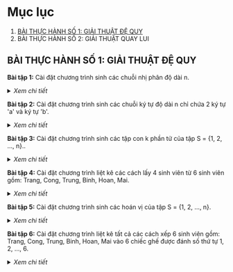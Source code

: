 # Mục lục

1. [BÀI THỰC HÀNH SỐ 1: GIẢI THUẬT ĐỆ QUY](#giai_thuat_de_quy)
2. BÀI THỰC HÀNH SỐ 2: GIẢI THUẬT QUAY LUI

## BÀI THỰC HÀNH SỐ 1: GIẢI THUẬT ĐỆ QUY <a name="giai_thuat_de_quy"></a>

**Bài tập 1:** Cài đặt chương trình sinh các chuỗi nhị phân độ dài n.

<details>
  <summary><i>Xem chi tiết</i></summary>
  
  **Code:**

  ```c++
  #include<iostream>
  using namespace std;

  int n;
  int x[100];

  void show() {
      for(int i = 0; i < n; i++)
          cout << x[i];
      cout << endl;
  }

  void action(int k) {
      if(k == n) {
          show();	
      }
      else {
          for(int i = 0; i <= 1; i++) {
              x[k] = i;
              action(k+1);
          }	
      }
  }

  int main() {
      cout << "Nhap n = "; cin >> n;

      action(0);

      return 0;
  }
  ```

  **Kết quả chạy:**
  
  ![image](https://user-images.githubusercontent.com/65481655/200872735-36cf4c41-ca23-4e7b-8e76-a2656fcba2fa.png)

</details>
  
**Bài tập 2:** Cài đặt chương trình sinh các chuỗi ký tự độ dài n chỉ chứa 2 ký tự 'a' và ký tự 'b'.
  
<details>
  <summary><i>Xem chi tiết</i></summary>
  
  **Code:**

  ```c++
  #include<iostream>
  using namespace std;

  int length = 2;
  char data[] = {'a','b'};

  int n;
  char x[100];

  void show() {
    for(int i = 0; i < n; i++) 
      cout << x[i];
    cout << endl;
  }

  void action(int k) {
    if(k == n) {
      show();
    }
    else {
      for(int i = 0; i < length; i++) {
        x[k] = data[i];
        action(k+1);
      }	
    }
  } 


  int main() {
    cout << "Nhap n = "; cin >> n;

    action(0);

    return 0;
  }
  ```

  **Kết quả chạy:**
  
  ![image](https://user-images.githubusercontent.com/65481655/200874758-e3d29c4c-bbeb-49ea-ac44-973505bfa392.png)

</details>  

**Bài tập 3:** Cài đặt chương trình sinh các tập con k phần tử của tập S = {1, 2, …, n}..
  
<details>
  <summary><i>Xem chi tiết</i></summary>
  
  **Phân tích:**
  
  - Các phần tử khác nhau, không tính vị trí (xếp theo thứ tự từ điển)
  - VD: 
    - Input: n = 3, k = 2 
    - Output:	{1,2}, {1,3}, {2,3} 
  
  **Code:**

  ```c++
  #include<iostream>
  using namespace std;
  
  int n, k;
  int x[100];

  void show() {
    for(int i = 1; i <= k; i++) 
      cout << x[i] << " ";
    cout << endl;
  }

  void action(int p) {
    for(int i = x[p-1]+1; i <= n-k+p; i++) {
      x[p] = i;

      if(p == k) 
        show();
      else 
        action(p+1);
    }
  } 

  int main() {
    cout << "n = "; cin >> n;
    cout << "k = "; cin >> k;

    action(1);

    return 0;
  }
  ```

  **Kết quả chạy:**
  
  ![image](https://user-images.githubusercontent.com/65481655/200876028-1c49cbbd-f2cf-418d-b80e-fe3e89105f8a.png)

</details>  

**Bài tập 4:** Cài đặt chương trình liệt kê các cách lấy 4 sinh viên từ 6 sinh viên gồm: Trang, Cong, Trung, Binh, Hoan, Mai.
  
<details>
  <summary><i>Xem chi tiết</i></summary>
  
  **Phân tích:**
    
  - Sử dụng tổ hợp (không có thứ tự) 
  - Số cách = nCk = n! / (k! * (n-k)!) = 15 cách
  
  **Code:**

  ```c++
  #include<iostream>
  using namespace std;
  
  string studentList[] = {"Trang", "Cong", "Trung", "Binh", "Hoan", "Mai"};
  int n = 6;

  int k = 4;
  int x[100];

  void show() {
    for(int i = 1; i <= k; i++) {
      cout << studentList[x[i]-1] << "\t";
    }
    cout << endl;
  }

  void action(int p) {
    for(int i = x[p-1]+1; i <= n-k+p; i++) {
      x[p] = i;

      if(p == k)
        show();
      else 
        action(p+1);
    }
  }

  int main() {
    cout << "Cac cach lay 4 sv tu 6 sv:" << endl;

    action(1);

    return 0;
  }
  ```

  **Kết quả chạy:**
  
  ![image](https://user-images.githubusercontent.com/65481655/200877168-b1a6990c-17d8-4cc7-bd9e-ed1084971094.png)

</details>  
  
**Bài tập 5:** Cài đặt chương trình sinh các hoán vị của tập S = {1, 2, …, n}.
  
<details>
  <summary><i>Xem chi tiết</i></summary>
 
  **Phân tích:**
 
  - Chỉnh hợp (có thứ tự)
 
  **Code:**

  ```c++
  #include<iostream>
  using namespace std;

  int n;
  bool check[100] = {false};
  int x[100];

  void show() {
    for(int i = 1; i <= n; i++) 
      cout << x[i] << " ";
    cout << endl;
  }

  void action(int k) {
    for(int i = 1; i <= n; i++) {
      if(!check[i]) {
        x[k] = i;
        check[i] = true;

        if(k == n) 
          show();
        else
          action(k+1);

        check[i] = false;
      }
    }
  }

  int main() {
    cout << "n = "; cin >> n;
    
    cout << "\nSinh cac hoan vi:\n";
    action(1);

    return 0;
  }
  ```

  **Kết quả chạy:**
  
  ![image](https://user-images.githubusercontent.com/65481655/200878711-7c6ac108-62aa-4051-8d45-76dcdf02cd5e.png)

</details> 
  
**Bài tập 6:** Cài đặt chương trình liệt kê tất cả các cách xếp 6 sinh viên gồm: Trang, Cong, Trung, Binh, Hoan, Mai 
  vào 6 chiếc ghế được đánh số thứ tự 1, 2, …, 6.
  
<details>
  <summary><i>Xem chi tiết</i></summary>
 
  **Phân tích:**
 
  - Chỉnh hợp (có thứ tự)
  - Số cách = n! = 6! = 720 hoặc	= nAn = 6! / 0! = 720
  
  **Code:**

  ```c++
  #include<iostream>
  using namespace std;

  int count = 0;
  string studentList[] = {"Trang", "Cong", "Trung", "Binh", "Hoan", "Mai"};
  int n = 6;
  int x[100];
  bool check[100] = {false};

  void show() {
    for(int i = 1; i <= n; i++) {
      cout << studentList[x[i]-1] << "\t";
    }
    cout << endl;
    count++;
  }

  void action(int k) {
    for(int i = 1; i <= n; i++) {
      if(!check[i]) {
        x[k] = i;
        check[i] = true;

        if(k == n)
          show();
        else 
          action(k+1);

        check[i] = false;
      }
    }
  }

  int main() {
    cout << "Cac cach xep 6 sinh vien" << endl;

    action(1);

    cout << "\nTong so cach: " << count << endl;

    return 0;
  }
  ```

  **Kết quả chạy:**
  
  ... Kết quả rất dài (Chỉ chụp lại phần cuối)
  
  ![image](https://user-images.githubusercontent.com/65481655/200879495-53c8e659-c1de-4547-b059-8344df8edbd8.png)

</details>  
